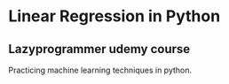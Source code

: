 # Linear Regression in Python #
## Lazyprogrammer udemy course ##

Practicing machine learning techniques in python.
